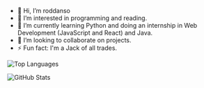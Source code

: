 - 👋 Hi, I’m roddanso
- 👀 I’m interested in programming and reading.
- 🌱 I’m currently learning Python and doing an internship in Web Development (JavaScript and React) and Java.
- 💞️ I’m looking to collaborate on projects.
- ⚡ Fun fact: I'm a Jack of all trades.

<!---
1CodeADay/1CodeADay is a ✨ special ✨ repository because its `README.md` (this file) appears on your GitHub profile.
You can click the Preview link to take a look at your changes.
--->
![Top Languages](https://github-readme-stats.vercel.app/api/top-langs/?username=1CodeADay&layout=compact&theme=radical)


![GitHub Stats](https://github-readme-stats.vercel.app/api?username=1CodeADay&show_icons=true&theme=radical)
